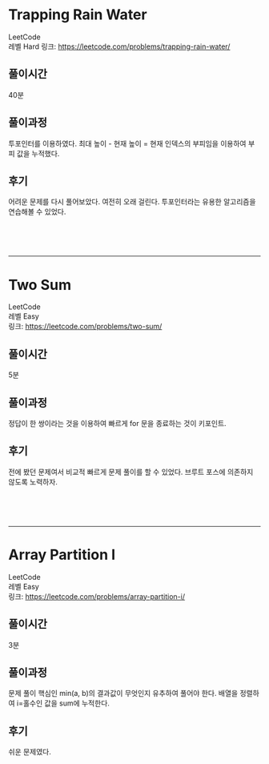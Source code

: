 # Trapping Rain Water

LeetCode  
레벨 Hard
링크: https://leetcode.com/problems/trapping-rain-water/

## 풀이시간

40분

## 풀이과정

투포인터를 이용하였다. 최대 높이 - 현재 높이 = 현재 인덱스의 부피임을 이용하여 부피 값을 누적했다.

## 후기

어려운 문제를 다시 풀어보았다. 여전히 오래 걸린다. 투포인터라는 유용한 알고리즘을 연습해볼 수 있었다.

</br>
</br>
</br>

---

# Two Sum

LeetCode  
레벨 Easy  
링크: https://leetcode.com/problems/two-sum/

## 풀이시간

5분

## 풀이과정

정답이 한 쌍이라는 것을 이용하여 빠르게 for 문을 종료하는 것이 키포인트.

## 후기

전에 봤던 문제여서 비교적 빠르게 문제 풀이를 할 수 있었다. 브루트 포스에 의존하지 않도록 노력하자.

</br>
</br>
</br>

---

# Array Partition I

LeetCode  
레벨 Easy  
링크: https://leetcode.com/problems/array-partition-i/

## 풀이시간

3분

## 풀이과정

문제 풀이 핵심인 min(a, b)의 결과값이 무엇인지 유추하여 풀어야 한다. 배열을 정렬하여 i=홀수인 값을 sum에 누적한다.

## 후기

쉬운 문제였다.
